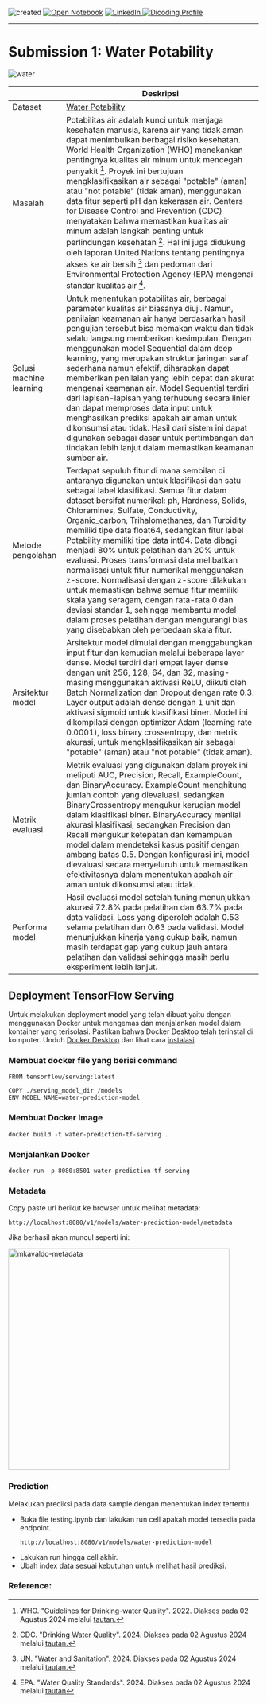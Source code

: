 ![created](https://img.shields.io/badge/created-30/08/2024-blue)
[![Open Notebook](https://img.shields.io/badge/Open_Notebook!-blue?logo=jupyter)](https://maulanakavaldo.github.io/mlops-water-pipeline/notebook.html)
<a href="https://www.linkedin.com/in/maulana-kavaldo/" target="_blank">
  <img src="https://img.shields.io/badge/LinkedIn-blue?logo=linkedin" alt="LinkedIn">
</a>
<a href="https://www.dicoding.com/users/mkavaldo/academies" target="_blank">
  <img src="https://img.shields.io/badge/Dicoding_Profile-blue?logo=browser" alt="Dicoding Profile">
</a>
___


# Submission 1: Water Potability

![water](https://github.com/user-attachments/assets/f4c052f6-b522-4939-bb09-a388888abad2)

|         | Deskripsi|
|---------|----------|
|Dataset  |	[Water Potability](https://www.kaggle.com/datasets/adityakadiwal/water-potability)|
|Masalah| Potabilitas air adalah kunci untuk menjaga kesehatan manusia, karena air yang tidak aman dapat menimbulkan berbagai risiko kesehatan. World Health Organization (WHO) menekankan pentingnya kualitas air minum untuk mencegah penyakit [^1]. Proyek ini bertujuan mengklasifikasikan air sebagai "potable" (aman) atau "not potable" (tidak aman), menggunakan data fitur seperti pH dan kekerasan air. Centers for Disease Control and Prevention (CDC) menyatakan bahwa memastikan kualitas air minum adalah langkah penting untuk perlindungan kesehatan [^2]. Hal ini juga didukung oleh laporan United Nations tentang pentingnya akses ke air bersih [^3] dan pedoman dari Environmental Protection Agency (EPA) mengenai standar kualitas air [^4].|
|Solusi machine learning|Untuk menentukan potabilitas air, berbagai parameter kualitas air biasanya diuji. Namun, penilaian keamanan air hanya berdasarkan hasil pengujian tersebut bisa memakan waktu dan tidak selalu langsung memberikan kesimpulan. Dengan menggunakan model Sequential dalam deep learning, yang merupakan struktur jaringan saraf sederhana namun efektif, diharapkan dapat memberikan penilaian yang lebih cepat dan akurat mengenai keamanan air. Model Sequential terdiri dari lapisan-lapisan yang terhubung secara linier dan dapat memproses data input untuk menghasilkan prediksi apakah air aman untuk dikonsumsi atau tidak. Hasil dari sistem ini dapat digunakan sebagai dasar untuk pertimbangan dan tindakan lebih lanjut dalam memastikan keamanan sumber air.|
|Metode pengolahan|Terdapat sepuluh fitur di mana sembilan di antaranya digunakan untuk klasifikasi dan satu sebagai label klasifikasi. Semua fitur dalam dataset bersifat numerikal: ph, Hardness, Solids, Chloramines, Sulfate, Conductivity, Organic_carbon, Trihalomethanes, dan Turbidity memiliki tipe data float64, sedangkan fitur label Potability memiliki tipe data int64. Data dibagi menjadi 80% untuk pelatihan dan 20% untuk evaluasi. Proses transformasi data melibatkan normalisasi untuk fitur numerikal menggunakan z-score. Normalisasi dengan z-score dilakukan untuk memastikan bahwa semua fitur memiliki skala yang seragam, dengan rata-rata 0 dan deviasi standar 1, sehingga membantu model dalam proses pelatihan dengan mengurangi bias yang disebabkan oleh perbedaan skala fitur.|
|Arsitektur model | Arsitektur model dimulai dengan menggabungkan input fitur dan kemudian melalui beberapa layer dense. Model terdiri dari empat layer dense dengan unit 256, 128, 64, dan 32, masing-masing menggunakan aktivasi ReLU, diikuti oleh Batch Normalization dan Dropout dengan rate 0.3. Layer output adalah dense dengan 1 unit dan aktivasi sigmoid untuk klasifikasi biner. Model ini dikompilasi dengan optimizer Adam (learning rate 0.0001), loss binary crossentropy, dan metrik akurasi, untuk mengklasifikasikan air sebagai "potable" (aman) atau "not potable" (tidak aman).|
| Metrik evaluasi  |  Metrik evaluasi yang digunakan dalam proyek ini meliputi AUC, Precision, Recall, ExampleCount, dan BinaryAccuracy. ExampleCount menghitung jumlah contoh yang dievaluasi, sedangkan BinaryCrossentropy mengukur kerugian model dalam klasifikasi biner. BinaryAccuracy menilai akurasi klasifikasi, sedangkan Precision dan Recall mengukur ketepatan dan kemampuan model dalam mendeteksi kasus positif dengan ambang batas 0.5. Dengan konfigurasi ini, model dievaluasi secara menyeluruh untuk memastikan efektivitasnya dalam menentukan apakah air aman untuk dikonsumsi atau tidak.|
| Performa model  |  Hasil evaluasi model setelah tuning menunjukkan akurasi 72.8% pada pelatihan dan 63.7% pada data validasi. Loss yang diperoleh adalah 0.53 selama pelatihan dan 0.63 pada validasi. Model menunjukkan kinerja yang cukup baik, namun masih terdapat gap yang cukup jauh antara pelatihan dan validasi sehingga masih perlu eksperiment lebih lanjut.|



## Deployment TensorFlow Serving

Untuk melakukan deployment model yang telah dibuat yaitu dengan menggunakan Docker untuk mengemas dan menjalankan model dalam kontainer yang terisolasi. Pastikan bahwa Docker Desktop telah terinstal di komputer. Unduh [Docker Desktop](https://www.docker.com/products/docker-desktop/) dan lihat cara [instalasi](https://docs.docker.com/desktop/install/windows-install/).

### Membuat docker file yang berisi command

```docker
FROM tensorflow/serving:latest

COPY ./serving_model_dir /models
ENV MODEL_NAME=water-prediction-model
```

### Membuat Docker Image

```docker
docker build -t water-prediction-tf-serving .
```

### Menjalankan Docker

```docker
docker run -p 8080:8501 water-prediction-tf-serving
```

### Metadata
Copy paste url berikut ke browser untuk melihat metadata:
```url
http://localhost:8080/v1/models/water-prediction-model/metadata
```
Jika berhasil akan muncul seperti ini:

<img width="445" alt="mkavaldo-metadata" src="https://github.com/user-attachments/assets/35a3cd22-b4bd-4bf8-a1ad-3d3348c8c2e3">


### Prediction

Melakukan prediksi pada data sample dengan menentukan index tertentu.

- Buka file testing.ipynb dan lakukan run cell apakah model tersedia pada endpoint.
    ```url
    http://localhost:8080/v1/models/water-prediction-model
    ```
- Lakukan run hingga cell akhir.
- Ubah index data sesuai kebutuhan untuk melihat hasil prediksi.


### Reference:

[^1]: WHO. "Guidelines for Drinking-water Quality". 2022. Diakses pada 02 Agustus 2024 melalui [tautan.](https://www.who.int/publications/i/item/9789240045064)

[^2]: CDC. "Drinking Water Quality". 2024. Diakses pada 02 Agustus 2024 melalui [tautan.](https://wwwnc.cdc.gov/travel/yellowbook/2024/preparing/water-disinfection)

[^3]: UN. "Water and Sanitation". 2024. Diakses pada 02 Agustus 2024 melalui [tautan.](https://www.un.org/en/climatechange/science/climate-issues/water?gad_source=1&gclid=CjwKCAjwodC2BhAHEiwAE67hJCOFgcfzxzhV9OGcpfbqKp-0kFjooiQwXpDkWe2Q6CDQ1Wm9IvrcbBoCQTcQAvD_BwE)

[^4]: EPA. "Water Quality Standards". 2024. Diakses pada 02 Agustus 2024 melalui  [tautan](https://www.epa.gov/wqs-tech)
